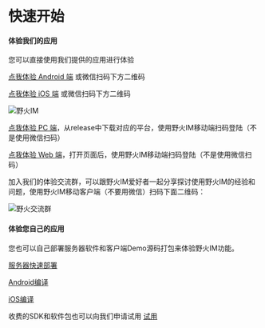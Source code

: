 # 快速开始
#### 体验我们的应用
您可以直接使用我们提供的应用进行体验

[点我体验 Android 端](https://github.com/wildfirechat/android-chat/releases) 或微信扫码下方二维码

[点我体验 iOS 端](itms-apps://itunes.apple.com/cn/app/1450256455?mt=8) 或微信扫码下方二维码


![野火IM](http://static.wildfirechat.cn/download_qrcode.png)

[点我体验 PC 端](https://github.com/wildfirechat/pc-chat/releases)，从release中下载对应的平台，使用野火IM移动端扫码登陆（不是使用微信扫码）

[点我体验 Web 端](http://web.wildfirechat.cn)，打开页面后，使用野火IM移动端扫码登陆（不是使用微信扫码）


加入我们的体验交流群，可以跟野火IM爱好者一起分享探讨使用野火IM的经验和问题，使用野火IM移动客户端（不要用微信）扫码下面二维码：

![野火交流群](http://static.wildfirechat.cn/wildfirechat_official_group.jpeg)

#### 体验您自己的应用
您也可以自己部署服务器软件和客户端Demo源码打包来体验野火IM功能。

[服务器快速部署](server.md)

[Android编译](android.md)

[iOS编译](iOS.md)

收费的SDK和软件包也可以向我们申请试用
[试用](../tral/README.md)
